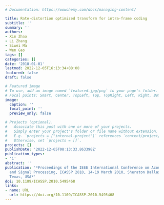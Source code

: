 ```yaml
---
# Documentation: https://wowchemy.com/docs/managing-content/

title: Rate-distortion optimized transform for intra-frame coding
subtitle: ''
summary: ''
authors:
- Xin Zhao
- Li Zhang
- Siwei Ma
- Wen Gao
tags: []
categories: []
date: '2010-01-01'
lastmod: 2022-12-05T16:13:34+08:00
featured: false
draft: false

# Featured image
# To use, add an image named `featured.jpg/png` to your page's folder.
# Focal points: Smart, Center, TopLeft, Top, TopRight, Left, Right, BottomLeft, Bottom, BottomRight.
image:
  caption: ''
  focal_point: ''
  preview_only: false

# Projects (optional).
#   Associate this post with one or more of your projects.
#   Simply enter your project's folder or file name without extension.
#   E.g. `projects = ["internal-project"]` references `content/project/deep-learning/index.md`.
#   Otherwise, set `projects = []`.
projects: []
publishDate: '2022-12-05T08:13:33.863398Z'
publication_types:
- '1'
abstract: ''
publication: '*Proceedings of the IEEE International Conference on Acoustics, Speech,
  and Signal Processing, ICASSP 2010, 14-19 March 2010, Sheraton Dallas Hotel, Dallas,
  Texas, USA*'
doi: 10.1109/ICASSP.2010.5495468
links:
- name: URL
  url: https://doi.org/10.1109/ICASSP.2010.5495468
---
```

